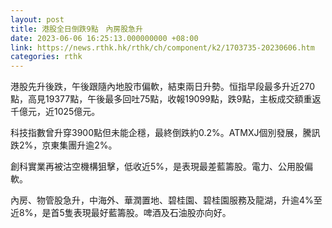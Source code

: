 ```yaml
---
layout: post
title: 港股全日倒跌9點　內房股急升
date: 2023-06-06 16:25:13.000000000 +08:00
link: https://news.rthk.hk/rthk/ch/component/k2/1703735-20230606.htm
categories: rthk
---
```


港股先升後跌，午後跟隨內地股市偏軟，結束兩日升勢。恒指早段最多升近270點，高見19377點，午後最多回吐75點，收報19099點，跌9點，主板成交額重返千億元，近1025億元。

科技指數曾升穿3900點但未能企穩，最終倒跌約0.2%。ATMXJ個別發展，騰訊跌2%，京東集團升逾2%。

創科實業再被沽空機構狙擊，低收近5%，是表現最差藍籌股。電力、公用股偏軟。

內房、物管股急升，中海外、華潤置地、碧桂園、碧桂園服務及龍湖，升逾4%至近8%，是首5隻表現最好藍籌股。啤酒及石油股亦向好。

